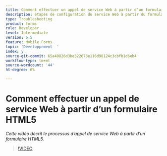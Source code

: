 ```yaml
---
title: Comment effectuer un appel de service Web à partir d’un formulaire HTML5
description: étapes de configuration du service Web à partir du formulaire HTML5
type: Troubleshooting
product: forms
role: Developer
level: Intermediate
version: 6.5
feature: Mobile Forms
topic: 'Développement  '
index: y
source-git-commit: 65a40826d3be322673e116d98124c3cbfb1d6eb4
workflow-type: tm+mt
source-wordcount: '44'
ht-degree: 6%

---
```


# Comment effectuer un appel de service Web à partir d’un formulaire HTML5

*Cette vidéo décrit le processus d’appel de service Web à partir d’un formulaire HTML5.*

>[!VIDEO](https://video.tv.adobe.com/v/335505?quality=9&learn=on)
